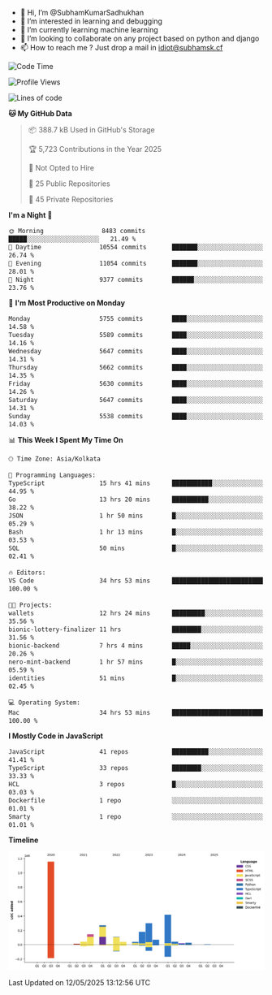- 👋 Hi, I’m @SubhamKumarSadhukhan
- 👀 I’m interested in learning and debugging
- 🌱 I’m currently learning machine learning
- 💞️ I’m looking to collaborate on any project based on python and django
- 📫 How to reach me ?
      Just drop a mail in idiot@subhamsk.cf

<!---
SubhamKumarSadhukhan/SubhamKumarSadhukhan is a ✨ special ✨ repository because its `README.md` (this file) appears on your GitHub profile.
You can click the Preview link to take a look at your changes.
--->


<!--START_SECTION:waka-->
![Code Time](http://img.shields.io/badge/Code%20Time-2%2C902%20hrs%2022%20mins-blue)

![Profile Views](http://img.shields.io/badge/Profile%20Views-0-blue)

![Lines of code](https://img.shields.io/badge/From%20Hello%20World%20I%27ve%20Written-2.9%20million%20lines%20of%20code-blue)

**🐱 My GitHub Data** 

> 📦 388.7 kB Used in GitHub's Storage 
 > 
> 🏆 5,723 Contributions in the Year 2025
 > 
> 🚫 Not Opted to Hire
 > 
> 📜 25 Public Repositories 
 > 
> 🔑 45 Private Repositories 
 > 
**I'm a Night 🦉** 

```text
🌞 Morning                8483 commits        █████░░░░░░░░░░░░░░░░░░░░   21.49 % 
🌆 Daytime                10554 commits       ███████░░░░░░░░░░░░░░░░░░   26.74 % 
🌃 Evening                11054 commits       ███████░░░░░░░░░░░░░░░░░░   28.01 % 
🌙 Night                  9377 commits        ██████░░░░░░░░░░░░░░░░░░░   23.76 % 
```
📅 **I'm Most Productive on Monday** 

```text
Monday                   5755 commits        ████░░░░░░░░░░░░░░░░░░░░░   14.58 % 
Tuesday                  5589 commits        ████░░░░░░░░░░░░░░░░░░░░░   14.16 % 
Wednesday                5647 commits        ████░░░░░░░░░░░░░░░░░░░░░   14.31 % 
Thursday                 5662 commits        ████░░░░░░░░░░░░░░░░░░░░░   14.35 % 
Friday                   5630 commits        ████░░░░░░░░░░░░░░░░░░░░░   14.26 % 
Saturday                 5647 commits        ████░░░░░░░░░░░░░░░░░░░░░   14.31 % 
Sunday                   5538 commits        ████░░░░░░░░░░░░░░░░░░░░░   14.03 % 
```


📊 **This Week I Spent My Time On** 

```text
🕑︎ Time Zone: Asia/Kolkata

💬 Programming Languages: 
TypeScript               15 hrs 41 mins      ███████████░░░░░░░░░░░░░░   44.95 % 
Go                       13 hrs 20 mins      ██████████░░░░░░░░░░░░░░░   38.22 % 
JSON                     1 hr 50 mins        █░░░░░░░░░░░░░░░░░░░░░░░░   05.29 % 
Bash                     1 hr 13 mins        █░░░░░░░░░░░░░░░░░░░░░░░░   03.53 % 
SQL                      50 mins             █░░░░░░░░░░░░░░░░░░░░░░░░   02.41 % 

🔥 Editors: 
VS Code                  34 hrs 53 mins      █████████████████████████   100.00 % 

🐱‍💻 Projects: 
wallets                  12 hrs 24 mins      █████████░░░░░░░░░░░░░░░░   35.56 % 
bionic-lottery-finalizer 11 hrs              ████████░░░░░░░░░░░░░░░░░   31.56 % 
bionic-backend           7 hrs 4 mins        █████░░░░░░░░░░░░░░░░░░░░   20.26 % 
nero-mint-backend        1 hr 57 mins        █░░░░░░░░░░░░░░░░░░░░░░░░   05.59 % 
identities               51 mins             █░░░░░░░░░░░░░░░░░░░░░░░░   02.45 % 

💻 Operating System: 
Mac                      34 hrs 53 mins      █████████████████████████   100.00 % 
```

**I Mostly Code in JavaScript** 

```text
JavaScript               41 repos            ██████████░░░░░░░░░░░░░░░   41.41 % 
TypeScript               33 repos            ████████░░░░░░░░░░░░░░░░░   33.33 % 
HCL                      3 repos             █░░░░░░░░░░░░░░░░░░░░░░░░   03.03 % 
Dockerfile               1 repo              ░░░░░░░░░░░░░░░░░░░░░░░░░   01.01 % 
Smarty                   1 repo              ░░░░░░░░░░░░░░░░░░░░░░░░░   01.01 % 
```



**Timeline**

![Lines of Code chart](https://raw.githubusercontent.com/SubhamKumarSadhukhan/SubhamKumarSadhukhan/main/assets/bar_graph.png)


 Last Updated on 12/05/2025 13:12:56 UTC
<!--END_SECTION:waka-->
